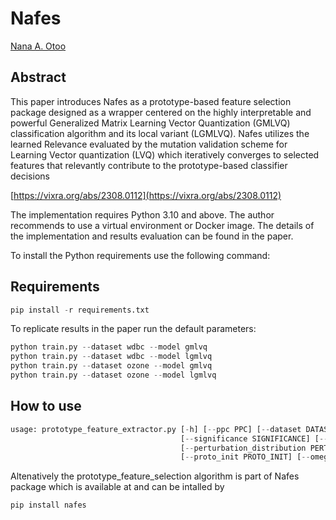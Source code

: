 # Nafes
[Nana A. Otoo](https://github.com/naotoo1)


## Abstract
This paper introduces Nafes as a prototype-based feature selection package designed as a wrapper
centered on the highly interpretable and powerful Generalized Matrix Learning Vector Quantization
(GMLVQ) classification algorithm and its local variant (LGMLVQ). Nafes utilizes the learned
Relevance evaluated by the mutation validation scheme for Learning Vector quantization (LVQ)
which iteratively converges to selected features that relevantly contribute to the prototype-based
classifier decisions

[https://vixra.org/abs/2308.0112](https://vixra.org/abs/2308.0112)


The implementation requires Python 3.10 and above. The author recommends to use a virtual environment or Docker image.
The details of the implementation and results evaluation can be found in the paper.

To install the Python requirements use the following command:

 ## Requirements

```python
pip install -r requirements.txt 
```

To replicate results in the paper run the default parameters:

```python
python train.py --dataset wdbc --model gmlvq 
python train.py --dataset wdbc --model lgmlvq 
python train.py --dataset ozone --model gmlvq
python train.py --dataset ozone --model lgmlvq

```
 ## How to use

```python
usage: prototype_feature_extractor.py [-h] [--ppc PPC] [--dataset DATASET] [--model MODEL] [--bs BS] [--lr LR] [--bb_lr BB_LR] [--eval_type EVAL_TYPE] [--epochs EPOCHS] [--verbose VERBOSE]
                                      [--significance SIGNIFICANCE] [--norm_ord NORM_ORD] [--evaluation_metric EVALUATION_METRIC] [--perturbation_ratio PERTURBATION_RATIO] [--termination TERMINATION]
                                      [--perturbation_distribution PERTURBATION_DISTRIBUTION] [--optimal_search OPTIMAL_SEARCH] [--reject_option REJECT_OPTION] [--epsilon EPSILON]
                                      [--proto_init PROTO_INIT] [--omega_init OMEGA_INIT]


```
Altenatively the prototype_feature_selection algorithm is part of Nafes package which is available at and can be intalled by 

```python
pip install nafes
```

